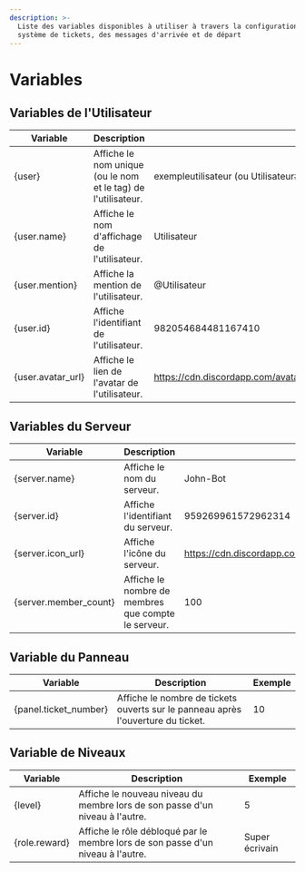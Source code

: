 ```yaml
---
description: >-
  Liste des variables disponibles à utiliser à travers la configuration du
  système de tickets, des messages d'arrivée et de départ
---
```


# Variables

## Variables de l'Utilisateur

| Variable           | Description                                                   | Exemple                                                                                     |
| ------------------ | ------------------------------------------------------------- | ------------------------------------------------------------------------------------------- |
| {user}             | Affiche le nom unique (ou le nom et le tag) de l'utilisateur. | exempleutilisateur (ou Utilisateur#0001)                                                    |
| {user.name}        | Affiche le nom d'affichage de l'utilisateur.                  | Utilisateur                                                                                 |
| {user.mention}     | Affiche la mention de l'utilisateur.                          | @Utilisateur                                                                                |
| {user.id}          | Affiche l'identifiant de l'utilisateur.                       | 982054684481167410                                                                          |
| {user.avatar\_url} | Affiche le lien de l'avatar de l'utilisateur.                 | https://cdn.discordapp.com/avatars/958547309728256081/c83207e3ef95fb6c9198562d0d04714f.webp |

## Variables du Serveur

| Variable               | Description                                         | Exemple                                                                                   |
| ---------------------- | --------------------------------------------------- | ----------------------------------------------------------------------------------------- |
| {server.name}          | Affiche le nom du serveur.                          | John-Bot                                                                                  |
| {server.id}            | Affiche l'identifiant du serveur.                   | 959269961572962314                                                                        |
| {server.icon\_url}     | Affiche l'icône du serveur.                         | https://cdn.discordapp.com/icons/959269961572962314/01f8699526e02fd34266e07835bd1de5.webp |
| {server.member\_count} | Affiche le nombre de membres que compte le serveur. | 100                                                                                       |

## Variable du Panneau

| Variable               | Description                                                                      | Exemple |
| ---------------------- | -------------------------------------------------------------------------------- | ------- |
| {panel.ticket\_number} | Affiche le nombre de tickets ouverts sur le panneau après l'ouverture du ticket. | 10      |

## Variable de Niveaux

| Variable      | Description                                                                     | Exemple        |
| ------------- | ------------------------------------------------------------------------------- | -------------- |
| {level}       | Affiche le nouveau niveau du membre lors de son passe d'un niveau à l'autre.    | 5              |
| {role.reward} | Affiche le rôle débloqué par le membre lors de son passe d'un niveau à l'autre. | Super écrivain |
